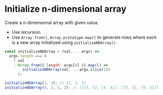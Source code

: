 # Initialize n-dimensional array

Create a n-dimensional array with given value.

* Use recursion.
* Use `Array.from()`, `Array.prototype.map()` to generate rows where each is a new array initialized using `initializeNDArray()`.

```js
const initializeNDArray = (val, ...args) =>
  args.length === 0
    ? val
    : Array.from({ length: args[0] }).map(() =>
        initializeNDArray(val, ...args.slice(1))
      );
```

```js
initializeNDArray(1, 3); // [1, 1, 1]
initializeNDArray(5, 2, 2, 2); // [[[5, 5], [5, 5]], [[5, 5], [5, 5]]]
```
